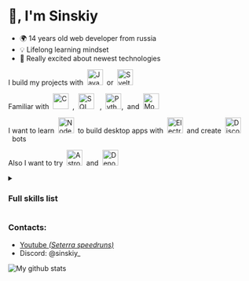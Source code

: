 # 👋, I'm Sinskiy

- 🌍 14 years old web developer from russia
- 💡 Lifelong learning mindset
- 💨 Really excited about newest technologies

I build my projects with&nbsp;&nbsp;<img height="32" width="32" title="JavaScript" src="https://cdn.simpleicons.org/javascript" />&nbsp;&nbsp;or&nbsp;&nbsp;<img height="32" width="32" title="Svelte" src="https://cdn.simpleicons.org/svelte" />

Familiar with&nbsp;&nbsp;<img height="32" width="32" title="C" src="https://cdn.simpleicons.org/c" />&nbsp;&nbsp;,&nbsp;&nbsp;<img height="32" width="32" title="SQL" src="https://cdn.simpleicons.org/sqlite/gray" /> &nbsp;&nbsp;,&nbsp;&nbsp;<img height="32" width="32" title="Python" src="https://cdn.simpleicons.org/python" />,&nbsp;&nbsp;and&nbsp;&nbsp;<img height="32" width="32" title="Mongodb" src="https://cdn.simpleicons.org/mongodb" />

I want to learn&nbsp;&nbsp;<img height="32" width="32" title="Node.js" src="https://cdn.simpleicons.org/node.js" />&nbsp;&nbsp;to build desktop apps with&nbsp;&nbsp;<img height="32" width="32" title="Electron" src="https://cdn.simpleicons.org/electron" />&nbsp;&nbsp;and create&nbsp;&nbsp;<img height="32" width="32" title="Discord" src="https://cdn.simpleicons.org/discord" />&nbsp;&nbsp;bots

Also I want to try&nbsp;&nbsp;<img height="32" width="32" title="Astro" src="https://cdn.simpleicons.org/astro" />&nbsp;&nbsp;and&nbsp;&nbsp;<img height="32" width="32" title="Deno" src="https://cdn.simpleicons.org/deno/gray" />

<details>
<summary><h3>Full skills list</h3></summary>

Web development

- Svelte, Sveltekit
- Javascript, Typescript
- Vite
- HTML, CSS/Sass, PostCSS
- npm
- Browser extensions development
- Tailwind, Daisyui *(tried)*
- Wordpress *(don't want to work with it again)*

 Programming

- bash scripts
- Linux terminal
- Git
- GitHub CLI
- Markdown
- C, SQL (with SQLite), Python *(via Harvard's CS50x, basics)*
- MongoDB *(basics)*

General

- Figma
- VSCode
- Vim motions, Neovim *(basics)*

Learning/improving & will learn/improve

- Astro
- NodeJS
- Discord.js
- Vim motions
- Electron

Want to try

- Qwik
- Deno
- Supabase (with PostgreSQL)
- JSDoc
- UnoCSS
- Solid

</details>

### Contacts:

- <a href="https://youtube.com/@sinskiy_">Youtube *(Seterra speedruns)*</a>
- Discord: @sinskiy_


![My github stats](https://github-readme-stats-git-master-sinskiy.vercel.app/api?username=sinskiy&show_icons=true&theme=chartreuse-dark&&bg_color=ffffff00&hide_border=true&include_all_commits=true)